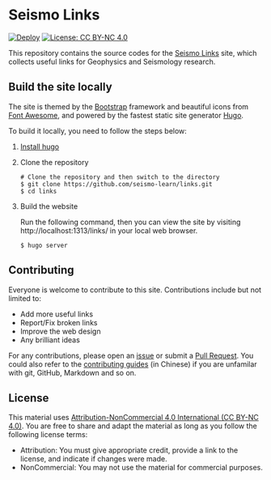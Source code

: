 # Seismo Links

[![Deploy](https://github.com/seismo-learn/links/actions/workflows/deploy.yml/badge.svg)](https://github.com/seismo-learn/links/actions/workflows/deploy.yml)
[![License: CC BY-NC 4.0](https://img.shields.io/badge/License-CC%20BY--NC%204.0-blue.svg)](https://creativecommons.org/licenses/by-nc/4.0/deed.en)

This repository contains the source codes for the [Seismo Links](https://seismo-learn.org/links/)
site, which collects useful links for Geophysics and Seismology research.

## Build the site locally

The site is themed by the [Bootstrap](https://getbootstrap.com/) framework and
beautiful icons from [Font Awesome](https://fontawesome.com/), and powered by
the fastest static site generator [Hugo](https://gohugo.io/).

To build it locally, you need to follow the steps below:

1.  [Install hugo](https://gohugo.io/getting-started/installing/)

2.  Clone the repository

    ```
    # Clone the repository and then switch to the directory
    $ git clone https://github.com/seismo-learn/links.git
    $ cd links
    ```

3.  Build the website

	Run the following command, then you can view the site by visiting
    http://localhost:1313/links/ in your local web browser.

    ```
    $ hugo server
    ```

## Contributing

Everyone is welcome to contribute to this site. Contributions include but not limited to:

- Add more useful links
- Report/Fix broken links
- Improve the web design
- Any brilliant ideas

For any contributions, please open an [issue](https://github.com/seismo-learn/links/issues)
or submit a [Pull Request](https://github.com/seismo-learn/links/pulls).
You could also refer to the [contributing guides](https://seismo-learn.org/contributing/) (in Chinese)
if you are unfamilar with git, GitHub, Markdown and so on.


## License

This material uses [Attribution-NonCommercial 4.0 International (CC BY-NC 4.0)](https://creativecommons.org/licenses/by-nc/4.0/deed.en).
You are free to share and adapt the material as long as you follow the following
license terms:

- Attribution: You must give appropriate credit, provide a link to the license, and indicate if changes were made.
- NonCommercial: You may not use the material for commercial purposes.
